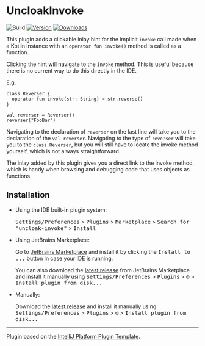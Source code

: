 # UncloakInvoke

![Build](https://github.com/nathanmbrown/uncloak-invoke/workflows/Build/badge.svg)
[![Version](https://img.shields.io/jetbrains/plugin/v/MARKETPLACE_ID.svg)](https://plugins.jetbrains.com/plugin/MARKETPLACE_ID)
[![Downloads](https://img.shields.io/jetbrains/plugin/d/MARKETPLACE_ID.svg)](https://plugins.jetbrains.com/plugin/MARKETPLACE_ID)

<!-- Plugin description -->
This plugin adds a clickable inlay hint for the implicit `invoke` call made when a Kotlin instance with an `operator fun invoke()` method is called as a function.

Clicking the hint will navigate to the `invoke` method.
This is useful because there is no current way to do this directly in the IDE.

E.g.
```
class Reverser {
  operator fun invoke(str: String) = str.reverse()
}

val reverser = Reverser()
reverser("FooBar") 
```
Navigating to the declaration of `reverser` on the last line will take you to the declaration of the `val reverser`.
Navigating to the type of `reverser` will take you to the `class Reverser`, but you will still have to locate the invoke method yourself, which is not always straightforward.

The inlay added by this plugin gives you a direct link to the invoke method, which is handy when browsing and debugging code that uses objects as functions.

<!-- Plugin description end -->

## Installation

- Using the IDE built-in plugin system:
  
  <kbd>Settings/Preferences</kbd> > <kbd>Plugins</kbd> > <kbd>Marketplace</kbd> > <kbd>Search for "uncloak-invoke"</kbd> >
  <kbd>Install</kbd>
  
- Using JetBrains Marketplace:

  Go to [JetBrains Marketplace](https://plugins.jetbrains.com/plugin/MARKETPLACE_ID) and install it by clicking the <kbd>Install to ...</kbd> button in case your IDE is running.

  You can also download the [latest release](https://plugins.jetbrains.com/plugin/MARKETPLACE_ID/versions) from JetBrains Marketplace and install it manually using
  <kbd>Settings/Preferences</kbd> > <kbd>Plugins</kbd> > <kbd>⚙️</kbd> > <kbd>Install plugin from disk...</kbd>

- Manually:

  Download the [latest release](https://github.com/nathanmbrown/uncloak-invoke/releases/latest) and install it manually using
  <kbd>Settings/Preferences</kbd> > <kbd>Plugins</kbd> > <kbd>⚙️</kbd> > <kbd>Install plugin from disk...</kbd>


---
Plugin based on the [IntelliJ Platform Plugin Template][template].

[template]: https://github.com/JetBrains/intellij-platform-plugin-template
[docs:plugin-description]: https://plugins.jetbrains.com/docs/intellij/plugin-user-experience.html#plugin-description-and-presentation
